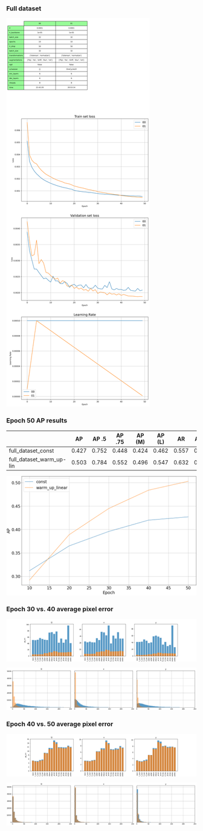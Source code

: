 
### Full dataset

![](00-01-ep50.png)

### Epoch 50 AP results
|                          | AP    | AP .5 | AP .75 | AP (M) | AP (L) | AR    | AR .5 | AR .75 | AR (M) | AR (L) |
|--------------------------|-------|-------|--------|--------|--------|-------|-------|--------|--------|--------|
| full_dataset_const       | 0.427 | 0.752 | 0.448  | 0.424  | 0.462  | 0.557 | 0.852 | 0.617  | 0.520  | 0.610  |
| full_dataset_warm_up-lin | 0.503 | 0.784 | 0.552  | 0.496  | 0.547  | 0.632 | 0.877 | 0.696  | 0.595  | 0.685  |


![](ap.png)

### Epoch 30 vs. 40 average pixel error

![](hist0_err_30_40.png)

![](hist2_err_30_40.png)



### Epoch 40 vs. 50 average pixel error

![](hist0_err_40_50.png)

![](hist2_err_40_50.png)